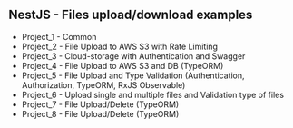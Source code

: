 ## NestJS - Files upload/download examples

- Project_1 - Common
- Project_2 - File Upload to AWS S3 with Rate Limiting
- Project_3 - Cloud-storage with Authentication and Swagger
- Project_4 - File Upload to AWS S3 and DB (TypeORM)
- Project_5 - File Upload and Type Validation (Authentication, Authorization, TypeORM, RxJS Observable)
- Project_6 - Upload single and multiple files and Validation type of files
- Project_7 - File Upload/Delete (TypeORM)
- Project_8 - File Upload/Delete (TypeORM)
